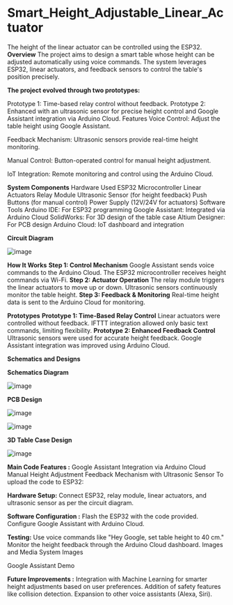 # Smart_Height_Adjustable_Linear_Actuator
The height of the linear actuator can be controlled using the ESP32.
**Overview**
The project aims to design a smart table whose height can be adjusted automatically using voice commands. The system leverages ESP32, linear actuators, and feedback sensors to control the table's position precisely.

**The project evolved through two prototypes:**

Prototype 1: Time-based relay control without feedback.
Prototype 2: Enhanced with an ultrasonic sensor for precise height control and Google Assistant integration via Arduino Cloud.
Features
Voice Control: Adjust the table height using Google Assistant.

Feedback Mechanism: Ultrasonic sensors provide real-time height monitoring.

Manual Control: Button-operated control for manual height adjustment.

IoT Integration: Remote monitoring and control using the Arduino Cloud.

**System Components**
Hardware Used
ESP32 Microcontroller
Linear Actuators
Relay Module
Ultrasonic Sensor (for height feedback)
Push Buttons (for manual control)
Power Supply (12V/24V for actuators)
Software Tools
Arduino IDE: For ESP32 programming
Google Assistant: Integrated via Arduino Cloud
SolidWorks: For 3D design of the table case
Altium Designer: For PCB design
Arduino Cloud: IoT dashboard and integration

**Circuit Diagram**

![image](https://github.com/user-attachments/assets/d66e65c4-ccd3-432a-94be-10a2d092e81c)


**How It Works**
**Step 1: Control Mechanism**
Google Assistant sends voice commands to the Arduino Cloud.
The ESP32 microcontroller receives height commands via Wi-Fi.
**Step 2: Actuator Operation**
The relay module triggers the linear actuators to move up or down.
Ultrasonic sensors continuously monitor the table height.
**Step 3: Feedback & Monitoring**
Real-time height data is sent to the Arduino Cloud for monitoring.


**Prototypes**
**Prototype 1: Time-Based Relay Control**
Linear actuators were controlled without feedback.
IFTTT integration allowed only basic text commands, limiting flexibility.
**Prototype 2: Enhanced Feedback Control**
Ultrasonic sensors were used for accurate height feedback.
Google Assistant integration was improved using Arduino Cloud.


**Schematics and Designs**

**Schematics Diagram**

![image](https://github.com/user-attachments/assets/496421e3-2308-4ec0-b09e-8da5c8bbd27f)

**PCB Design**

![image](https://github.com/user-attachments/assets/0cea1fb0-dc7c-417a-8f2a-d7b233bafffc)

![image](https://github.com/user-attachments/assets/5f1b11b0-cf9a-487d-bca9-9ccb74e27e91)

**3D Table Case Design**

![image](https://github.com/user-attachments/assets/d55c4954-7412-41b5-9f31-12df0e1a916f)


**Main Code Features :**
Google Assistant Integration via Arduino Cloud
Manual Height Adjustment
Feedback Mechanism with Ultrasonic Sensor
To upload the code to ESP32:

**Hardware Setup:**
Connect ESP32, relay module, linear actuators, and ultrasonic sensor as per the circuit diagram.

**Software Configuration :**
Flash the ESP32 with the code provided.
Configure Google Assistant with Arduino Cloud.

**Testing:**
Use voice commands like "Hey Google, set table height to 40 cm."
Monitor the height feedback through the Arduino Cloud dashboard.
Images and Media
System Images

Google Assistant Demo

**Future Improvements :**
Integration with Machine Learning for smarter height adjustments based on user preferences.
Addition of safety features like collision detection.
Expansion to other voice assistants (Alexa, Siri).

